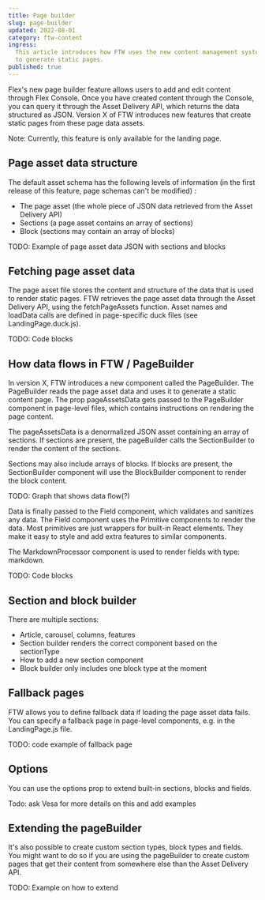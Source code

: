 ```yaml
---
title: Page builder
slug: page-builder
updated: 2022-08-01
category: ftw-content
ingress:
  This article introduces how FTW uses the new content management system
  to generate static pages.
published: true
---
```


Flex's new page builder feature allows users to add and edit content
through Flex Console. Once you have created content through the Console,
you can query it through the Asset Delivery API, which returns the data
structured as JSON. Version X of FTW introduces new features that create
static pages from these page data assets.

Note: Currently, this feature is only available for the landing page.

## Page asset data structure

The default asset schema has the following levels of information (in the
first release of this feature, page schemas can't be modified) :

- The page asset (the whole piece of JSON data retrieved from the Asset
  Delivery API)
- Sections (a page asset contains an array of sections)
- Block (sections may contain an array of blocks)

TODO: Example of page asset data JSON with sections and blocks

## Fetching page asset data

The page asset file stores the content and structure of the data that is
used to render static pages. FTW retrieves the page asset data through
the Asset Delivery API, using the fetchPageAssets function. Asset names
and loadData calls are defined in page-specific duck files (see
LandingPage.duck.js).

TODO: Code blocks

## How data flows in FTW / PageBuilder

In version X, FTW introduces a new component called the PageBuilder. The
PageBuilder reads the page asset data and uses it to generate a static
content page. The prop pageAssetsData gets passed to the PageBuilder
component in page-level files, which contains instructions on rendering
the page content.

The pageAssetsData is a denormalized JSON asset containing an array of
sections. If sections are present, the pageBuilder calls the
SectionBuilder to render the content of the sections.

Sections may also include arrays of blocks. If blocks are present, the
SectionBuilder component will use the BlockBuilder component to render
the block content.

TODO: Graph that shows data flow(?)

Data is finally passed to the Field component, which validates and
sanitizes any data. The Field component uses the Primitive components to
render the data. Most primitives are just wrappers for built-in React
elements. They make it easy to style and add extra features to similar
components.

The MarkdownProcessor component is used to render fields with type:
markdown.

TODO: Code blocks

## Section and block builder

There are multiple sections:

- Article, carousel, columns, features
- Section builder renders the correct component based on the sectionType
- How to add a new section component
- Block builder only includes one block type at the moment

## Fallback pages

FTW allows you to define fallback data if loading the page asset data
fails. You can specify a fallback page in page-level components, e.g. in
the LandingPage.js file.

TODO: code example of fallback page

## Options

You can use the options prop to extend built-in sections, blocks and
fields.

Todo: ask Vesa for more details on this and add examples

## Extending the pageBuilder

It's also possible to create custom section types, block types and
fields. You might want to do so if you are using the pageBuilder to
create custom pages that get their content from somewhere else than the
Asset Delivery API.

TODO: Example on how to extend
